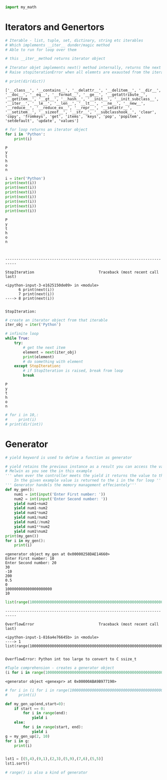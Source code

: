 ```python
import my_math
```

# Iterators and Genertors


```python
# Iterable - list, tuple, set, dictinary, string etc iterables
# Which implements __iter__ dunder/magic method
# Able to run for loop over them

# this __iter__method returns iterator object

# Iterator objet implements next() method internally, returns the next element from the iterable object
# Raise stopiterationError when all elemnts are exausted from the iterable object
```


```python
# print(dir(dict))
```

    ['__class__', '__contains__', '__delattr__', '__delitem__', '__dir__', '__doc__', '__eq__', '__format__', '__ge__', '__getattribute__', '__getitem__', '__gt__', '__hash__', '__init__', '__init_subclass__', '__iter__', '__le__', '__len__', '__lt__', '__ne__', '__new__', '__reduce__', '__reduce_ex__', '__repr__', '__setattr__', '__setitem__', '__sizeof__', '__str__', '__subclasshook__', 'clear', 'copy', 'fromkeys', 'get', 'items', 'keys', 'pop', 'popitem', 'setdefault', 'update', 'values']
    


```python
# for loop returns an iterator object
for i in 'Python':
    print(i)
```

    P
    y
    t
    h
    o
    n
    


```python
i = iter('Python')
print(next(i))
print(next(i))
print(next(i))
print(next(i))
print(next(i))
print(next(i))
print(next(i))
```

    P
    y
    t
    h
    o
    n
    


    ---------------------------------------------------------------------------

    StopIteration                             Traceback (most recent call last)

    <ipython-input-3-e1625150de09> in <module>
          6 print(next(i))
          7 print(next(i))
    ----> 8 print(next(i))
    

    StopIteration: 



```python
# create an iterator object from that iterable
iter_obj = iter('Python')

# infinite loop
while True:
    try:
        # get the next item
        element = next(iter_obj)
        print(element)
        # do something with element
    except StopIteration:
        # if StopIteration is raised, break from loop
        break
```

    P
    y
    t
    h
    o
    n
    


```python
# for i in 10,:
#     print(i)
# print(dir(int))
```

# Generator


```python
# yield keyword is used to define a function as generator

# yield retains the previous instance as a result you can access the values of the previous call
# Melwin as you see the in this example 
''' when ever the controller meets the yield it returns the value to the loop in
    In the given example value is returned to the i in the for loop '''
''' Generator handels the memory management effecientely'''
def my_gen():
    num1 = int(input('Enter First number: '))
    num2 = int(input('Enter Second number: '))
    yield num1+num2
    yield num1-num2
    yield num1*num2
    yield num1/num2
    yield num1//num2
    yield num1**num2
    yield num1%num2
print(my_gen())    
for i in my_gen():
    print(i)
```

    <generator object my_gen at 0x00000258DAE14660>
    Enter First number: 10
    Enter Second number: 20
    30
    -10
    200
    0.5
    0
    100000000000000000000
    10
    


```python
list(range(1000000000000000000000000000000000000000000000000000000000000000000000000000000000000000000))
```


    ---------------------------------------------------------------------------

    OverflowError                             Traceback (most recent call last)

    <ipython-input-1-816a4e76645b> in <module>
    ----> 1 list(range(1000000000000000000000000000000000000000000000000000000000000000000000000000000000000000000))
    

    OverflowError: Python int too large to convert to C ssize_t



```python
#Tuple comprehension - creates a generator object
(i for i in range(1000000000000000000000000000000000000000000000000000000000000000000000000000000000000000000))

```




    <generator object <genexpr> at 0x00000ABA9B977190>




```python
# for i in (i for i in range(1000000000000000000000000000000000000000000000000000000000000000000000000000000000000000000)):
#     print(i)
```


```python
def my_gen_up(end,start=0):
    if start == 0:
        for i in range(end):
            yield i
    else:
        for i in range(start, end):
            yield i
g = my_gen_up(2, 10)
for i in g:
    print(i)
```


```python

```


```python
lst1 = [(5,4),(9,1),(2,3),(5,9),(7,6),(5,5)]
lst1.sort()
```


```python
# range() is also a kind of generator
```
